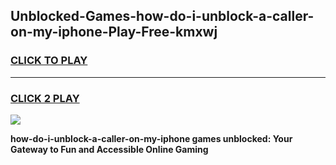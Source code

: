 
## Unblocked-Games-how-do-i-unblock-a-caller-on-my-iphone-Play-Free-kmxwj
<h3>
<a href="https://premium76.site?title=how-do-i-unblock-a-caller-on-my-iphone&ref=10A">CLICK TO PLAY</a></h3>
<hr>

<h3>
<a href="https://premium76.site?title=how-do-i-unblock-a-caller-on-my-iphone&ref=10A">CLICK 2 PLAY</a>
  
</h3>

<a href="https://premium76.site?title=how-do-i-unblock-a-caller-on-my-iphone&ref=10A"><img src="https://clearcache.store/games.png"></a>


**how-do-i-unblock-a-caller-on-my-iphone games unblocked: Your Gateway to Fun and Accessible Online Gaming**
